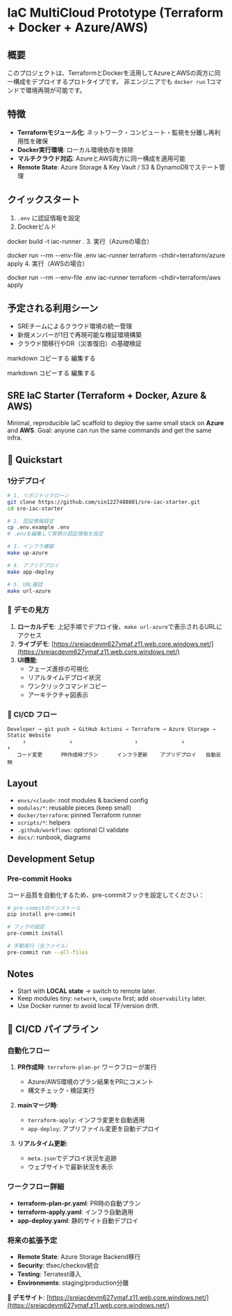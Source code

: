 # IaC MultiCloud Prototype (Terraform + Docker + Azure/AWS)

## 概要

このプロジェクトは、TerraformとDockerを活用してAzureとAWSの両方に同一構成をデプロイするプロトタイプです。
非エンジニアでも `docker run` 1コマンドで環境再現が可能です。

## 特徴

- **Terraformモジュール化**: ネットワーク・コンピュート・監視を分離し再利用性を確保
- **Docker実行環境**: ローカル環境依存を排除
- **マルチクラウド対応**: AzureとAWS両方に同一構成を適用可能
- **Remote State**: Azure Storage & Key Vault / S3 & DynamoDBでステート管理

## クイックスタート

1. `.env` に認証情報を設定
2. Dockerビルド

docker build -t iac-runner .
3. 実行（Azureの場合）

docker run --rm --env-file .env iac-runner terraform -chdir=terraform/azure apply
4. 実行（AWSの場合）

docker run --rm --env-file .env iac-runner terraform -chdir=terraform/aws apply

## 予定される利用シーン

- SREチームによるクラウド環境の統一管理
- 新規メンバーが1日で再現可能な検証環境構築
- クラウド間移行やDR（災害復旧）の基礎検証

markdown
コピーする
編集する

markdown
コピーする
編集する

## SRE IaC Starter (Terraform + Docker, Azure & AWS)

Minimal, reproducible IaC scaffold to deploy the same small stack on **Azure** and **AWS**.
Goal: anyone can run the same commands and get the same infra.

## 🚀 Quickstart

### 1分デプロイ

```bash
# 1. リポジトリクローン
git clone https://github.com/sin1227488801/sre-iac-starter.git
cd sre-iac-starter

# 2. 認証情報設定
cp .env.example .env
# .envを編集して実際の認証情報を設定

# 3. インフラ構築
make up-azure

# 4. アプリデプロイ
make app-deploy

# 5. URL確認
make url-azure
```

### 🎯 デモの見方

1. **ローカルデモ**: 上記手順でデプロイ後、`make url-azure`で表示されるURLにアクセス
2. **ライブデモ**: [https://sreiacdevm627ymaf.z11.web.core.windows.net/](https://sreiacdevm627ymaf.z11.web.core.windows.net/)
3. **UI機能**:
   - フェーズ進捗の可視化
   - リアルタイムデプロイ状況
   - ワンクリックコマンドコピー
   - アーキテクチャ図表示

### 🔄 CI/CD フロー

```text
Developer → git push → GitHub Actions → Terraform → Azure Storage → Static Website
     ↓              ↓                    ↓              ↓              ↓
   コード変更      PR作成時プラン      インフラ更新    アプリデプロイ   自動反映
```

## Layout

- `envs/<cloud>`: root modules & backend config
- `modules/*`: reusable pieces (keep small)
- `docker/terraform`: pinned Terraform runner
- `scripts/*`: helpers
- `.github/workflows`: optional CI validate
- `docs/`: runbook, diagrams

## Development Setup

### Pre-commit Hooks

コード品質を自動化するため、pre-commitフックを設定してください：

```bash
# pre-commitのインストール
pip install pre-commit

# フックの設定
pre-commit install

# 手動実行（全ファイル）
pre-commit run --all-files
```

## Notes

- Start with **LOCAL state** → switch to remote later.
- Keep modules tiny: `network`, `compute` first; add `observability` later.
- Use Docker runner to avoid local TF/version drift.

## 🔄 CI/CD パイプライン

### 自動化フロー

1. **PR作成時**: `terraform-plan-pr` ワークフローが実行
   - Azure/AWS環境のプラン結果をPRにコメント
   - 構文チェック・検証実行

2. **mainマージ時**:
   - `terraform-apply`: インフラ変更を自動適用
   - `app-deploy`: アプリファイル変更を自動デプロイ

3. **リアルタイム更新**:
   - `meta.json`でデプロイ状況を追跡
   - ウェブサイトで最新状況を表示

### ワークフロー詳細

- **terraform-plan-pr.yaml**: PR時の自動プラン
- **terraform-apply.yaml**: インフラ自動適用
- **app-deploy.yaml**: 静的サイト自動デプロイ

### 将来の拡張予定

- **Remote State**: Azure Storage Backend移行
- **Security**: tfsec/checkov統合
- **Testing**: Terratest導入
- **Environments**: staging/production分離

**🎯 デモサイト**: [https://sreiacdevm627ymaf.z11.web.core.windows.net/](https://sreiacdevm627ymaf.z11.web.core.windows.net/)
